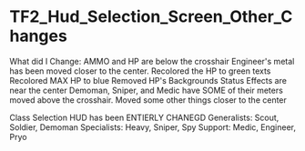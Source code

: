 # TF2_Hud_Selection_Screen_Other_Changes
What did I Change:
AMMO and HP are below the crosshair
Engineer's metal has been moved closer to the center.
Recolored the HP to green texts
Recolored MAX HP to blue
Removed HP's Backgrounds
Status Effects are near the center
Demoman, Sniper, and Medic have SOME of their meters moved above the crosshair.
Moved some other things closer to the center

Class Selection HUD has been ENTIERLY CHANEGD
Generalists: Scout, Soldier, Demoman
Specialists: Heavy, Sniper, Spy
Support: Medic, Engineer, Pryo
